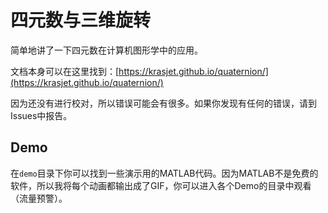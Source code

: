 # 四元数与三维旋转

简单地讲了一下四元数在计算机图形学中的应用。

文档本身可以在这里找到：[https://krasjet.github.io/quaternion/](https://krasjet.github.io/quaternion/)

因为还没有进行校对，所以错误可能会有很多。如果你发现有任何的错误，请到Issues中报告。

## Demo

在`demo`目录下你可以找到一些演示用的MATLAB代码。因为MATLAB不是免费的软件，所以我将每个动画都输出成了GIF，你可以进入各个Demo的目录中观看（流量预警）。